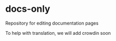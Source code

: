 # docs-only
Repository for editing documentation pages 

To help with translation, we will add crowdin soon 
